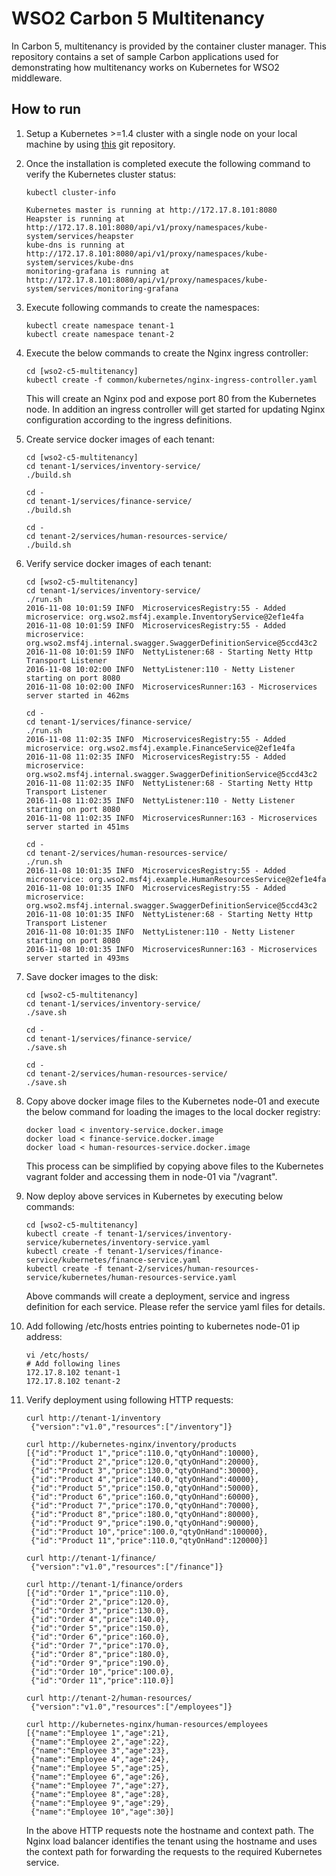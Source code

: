 # WSO2 Carbon 5 Multitenancy

In Carbon 5, multitenancy is provided by the container cluster manager. This repository contains a set of sample Carbon applications used for demonstrating how multitenancy works on Kubernetes for WSO2 middleware.

## How to run

1. Setup a Kubernetes >=1.4 cluster with a single node on your local machine by using [this](https://github.com/pires/kubernetes-vagrant-coreos-cluster.git) git repository.

2. Once the installation is completed execute the following command to verify the Kubernetes cluster status:

    ```
    kubectl cluster-info
    
    Kubernetes master is running at http://172.17.8.101:8080
    Heapster is running at http://172.17.8.101:8080/api/v1/proxy/namespaces/kube-system/services/heapster
    kube-dns is running at http://172.17.8.101:8080/api/v1/proxy/namespaces/kube-system/services/kube-dns
    monitoring-grafana is running at http://172.17.8.101:8080/api/v1/proxy/namespaces/kube-system/services/monitoring-grafana
    ```

3. Execute following commands to create the namespaces:
    ```
    kubectl create namespace tenant-1
    kubectl create namespace tenant-2
    ```

4. Execute the below commands to create the Nginx ingress controller:
    
    ```
    cd [wso2-c5-multitenancy]
    kubectl create -f common/kubernetes/nginx-ingress-controller.yaml
    ```

    This will create an Nginx pod and expose port 80 from the Kubernetes node. In addition an ingress controller will get started for updating Nginx configuration according to the ingress definitions.

5. Create service docker images of each tenant:

    ```
    cd [wso2-c5-multitenancy]
    cd tenant-1/services/inventory-service/
    ./build.sh
    
    cd -
    cd tenant-1/services/finance-service/
    ./build.sh
    
    cd -
    cd tenant-2/services/human-resources-service/
    ./build.sh
    ```

5. Verify service docker images of each tenant:

    ```
    cd [wso2-c5-multitenancy]
    cd tenant-1/services/inventory-service/
    ./run.sh
    2016-11-08 10:01:59 INFO  MicroservicesRegistry:55 - Added microservice: org.wso2.msf4j.example.InventoryService@2ef1e4fa
    2016-11-08 10:01:59 INFO  MicroservicesRegistry:55 - Added microservice: org.wso2.msf4j.internal.swagger.SwaggerDefinitionService@5ccd43c2
    2016-11-08 10:01:59 INFO  NettyListener:68 - Starting Netty Http Transport Listener
    2016-11-08 10:02:00 INFO  NettyListener:110 - Netty Listener starting on port 8080
    2016-11-08 10:02:00 INFO  MicroservicesRunner:163 - Microservices server started in 462ms
    
    cd -
    cd tenant-1/services/finance-service/
    ./run.sh
    2016-11-08 11:02:35 INFO  MicroservicesRegistry:55 - Added microservice: org.wso2.msf4j.example.FinanceService@2ef1e4fa
    2016-11-08 11:02:35 INFO  MicroservicesRegistry:55 - Added microservice: org.wso2.msf4j.internal.swagger.SwaggerDefinitionService@5ccd43c2
    2016-11-08 11:02:35 INFO  NettyListener:68 - Starting Netty Http Transport Listener
    2016-11-08 11:02:35 INFO  NettyListener:110 - Netty Listener starting on port 8080
    2016-11-08 11:02:35 INFO  MicroservicesRunner:163 - Microservices server started in 451ms 
 
    cd -
    cd tenant-2/services/human-resources-service/
    ./run.sh
    2016-11-08 10:01:35 INFO  MicroservicesRegistry:55 - Added microservice: org.wso2.msf4j.example.HumanResourcesService@2ef1e4fa
    2016-11-08 10:01:35 INFO  MicroservicesRegistry:55 - Added microservice: org.wso2.msf4j.internal.swagger.SwaggerDefinitionService@5ccd43c2
    2016-11-08 10:01:35 INFO  NettyListener:68 - Starting Netty Http Transport Listener
    2016-11-08 10:01:35 INFO  NettyListener:110 - Netty Listener starting on port 8080
    2016-11-08 10:01:35 INFO  MicroservicesRunner:163 - Microservices server started in 493ms
    ```
     
6. Save docker images to the disk:
 
    ```
    cd [wso2-c5-multitenancy]
    cd tenant-1/services/inventory-service/
    ./save.sh
   
    cd - 
    cd tenant-1/services/finance-service/
    ./save.sh
        
    cd -
    cd tenant-2/services/human-resources-service/
    ./save.sh
    ```
   
7. Copy above docker image files to the Kubernetes node-01 and execute the below command for loading the images to the local docker registry:

    ```
    docker load < inventory-service.docker.image
    docker load < finance-service.docker.image
    docker load < human-resources-service.docker.image
    ```
    
    This process can be simplified by copying above files to the Kubernetes vagrant folder and accessing them in node-01 via "/vagrant".
    
8. Now deploy above services in Kubernetes by executing below commands:
 
    ```
    cd [wso2-c5-multitenancy]
    kubectl create -f tenant-1/services/inventory-service/kubernetes/inventory-service.yaml
    kubectl create -f tenant-1/services/finance-service/kubernetes/finance-service.yaml
    kubectl create -f tenant-2/services/human-resources-service/kubernetes/human-resources-service.yaml
    ```
    
    Above commands will create a deployment, service and ingress definition for each service. Please refer the service yaml files for details.
    
9. Add following /etc/hosts entries pointing to kubernetes node-01 ip address:

    ```
    vi /etc/hosts/
    # Add following lines
    172.17.8.102 tenant-1
    172.17.8.102 tenant-2
    ```
    
10. Verify deployment using following HTTP requests:

    ```
    curl http://tenant-1/inventory
     {"version":"v1.0","resources":["/inventory"]}
    
    curl http://kubernetes-nginx/inventory/products
    [{"id":"Product 1","price":110.0,"qtyOnHand":10000},
     {"id":"Product 2","price":120.0,"qtyOnHand":20000},
     {"id":"Product 3","price":130.0,"qtyOnHand":30000},
     {"id":"Product 4","price":140.0,"qtyOnHand":40000},
     {"id":"Product 5","price":150.0,"qtyOnHand":50000},
     {"id":"Product 6","price":160.0,"qtyOnHand":60000},
     {"id":"Product 7","price":170.0,"qtyOnHand":70000},
     {"id":"Product 8","price":180.0,"qtyOnHand":80000},
     {"id":"Product 9","price":190.0,"qtyOnHand":90000},
     {"id":"Product 10","price":100.0,"qtyOnHand":100000},
     {"id":"Product 11","price":110.0,"qtyOnHand":120000}]
    
    curl http://tenant-1/finance/
     {"version":"v1.0","resources":["/finance"]}
    
    curl http://tenant-1/finance/orders
    [{"id":"Order 1","price":110.0},
     {"id":"Order 2","price":120.0},
     {"id":"Order 3","price":130.0},
     {"id":"Order 4","price":140.0},
     {"id":"Order 5","price":150.0},
     {"id":"Order 6","price":160.0},
     {"id":"Order 7","price":170.0},
     {"id":"Order 8","price":180.0},
     {"id":"Order 9","price":190.0},
     {"id":"Order 10","price":100.0},
     {"id":"Order 11","price":110.0}]
    
    curl http://tenant-2/human-resources/
     {"version":"v1.0","resources":["/employees"]}
        
    curl http://kubernetes-nginx/human-resources/employees
    [{"name":"Employee 1","age":21},
     {"name":"Employee 2","age":22},
     {"name":"Employee 3","age":23},
     {"name":"Employee 4","age":24},
     {"name":"Employee 5","age":25},
     {"name":"Employee 6","age":26},
     {"name":"Employee 7","age":27},
     {"name":"Employee 8","age":28},
     {"name":"Employee 9","age":29},
     {"name":"Employee 10","age":30}]
    ```
    
    In the above HTTP requests note the hostname and context path. The Nginx load balancer identifies the tenant using the hostname and uses the context path for forwarding the requests to the required Kubernetes service. 